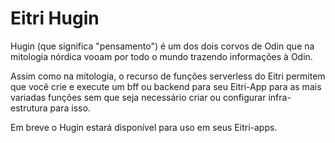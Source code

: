# Eitri Hugin

Hugin (que significa "pensamento") é um dos dois corvos de Odin que na mitologia nórdica vooam por todo o mundo trazendo informações à Odin.

Assim como na mitologia, o recurso de funções serverless do Eitri permitem que você crie e execute um bff ou backend para seu Eitri-App para as mais variadas funções sem que seja necessário criar ou configurar infra-estrutura para isso.

Em breve o Hugin estará disponível para uso em seus Eitri-apps.